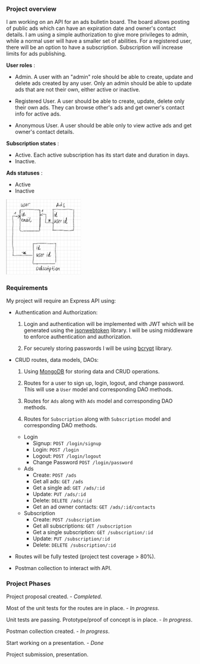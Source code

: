 ### Project overview

I am working on an API for an ads bulletin board. The board allows posting of public ads which can have an expiration date and owner's contact details. 
I am using a simple authorization to give more privileges to admin, while a normal user will have a smaller set of abilities.
For a registered user, there will be an option to have a subscription. Subscription will increase limits for ads publishing.

**User roles** :
- Admin. A user with an "admin" role should be able to create, update and delete ads created by any user. Only an admin should be able to update ads that are not their own, either active or inactive.

- Registered User. A user should be able to create, update, delete only their own ads. They can browse other's ads and get owner's contact info for active ads.

- Anonymous User. A user should be able only to view active ads and get owner's contact details.

**Subscription states** :
- Active. Each active subscription has its start date and duration in days.
- Inactive.

**Ads statuses** :
- Active
- Inactive

[<img src="relations.png" width="200" />](relations.png)

### Requirements

My project will require an Express API using:

- Authentication and Authorization:

    1. Login and authentication will be implemented with JWT which will be generated using the [jsonwebtoken](https://www.npmjs.com/package/jsonwebtoken) library. I will be using middleware to enforce authentication and authorization.

    2. For securely storing passwords I will be using [bcrypt](https://www.npmjs.com/package/bcrypt) library.


- CRUD routes, data models, DAOs:

    1. Using [MongoDB](https://www.mongodb.com/try/download/community) for storing data and CRUD operations.

    2. Routes for a user to sign up, login, logout, and change password. This will use a `User` model and corresponding DAO methods.

    3. Routes for `Ads` along with `Ads` model and corresponding DAO methods.

    4. Routes for `Subscription` along with `Subscription` model and corresponding DAO methods.


    - Login
        - Signup: `POST /login/signup`
        - Login: `POST /login`
        - Logout: `POST /login/logout`
        - Change Password `POST /login/password`
    - Ads 
        - Create: `POST /ads`
        - Get all ads: `GET /ads`
        - Get a single ad: `GET /ads/:id`
        - Update: `PUT /ads/:id`
        - Delete: `DELETE /ads/:id`
        - Get an ad owner contacts: `GET /ads/:id/contacts`
    - Subscription
        - Create: `POST /subscription`
        - Get all subscriptions: `GET /subscription`
        - Get a single subscription: `GET /subscription/:id`
        - Update: `PUT /subscription/:id`
        - Delete: `DELETE /subscription/:id`

- Routes will be fully tested (project test coverage > 80%).
- Postman collection to interact with API.


### Project Phases
Project proposal created. - *Completed*.

Most of the unit tests for the routes are in place. - *In progress*.

Unit tests are passing. Prototype/proof of concept is in place. - *In progress*.

Postman collection created. - *In progress*.

Start working on a presentation. - *Done*

Project submission, presentation. 